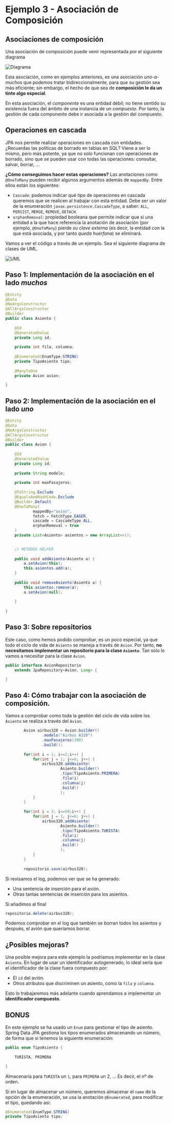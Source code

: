 # Ejemplo 3 - Asociación de Composición

## Asociaciones de composición

Una asociación de composición puede venir representada por el siguiente diagrama

![Diagrama](./uml.jpg)

Esta asociación, como en ejemplos anteriores, es una asociación _uno-a-muchos_ que podemos tratar bidireccionalmente, para que su gestión sea más eficiente; sin embargo, el hecho de que sea de **composición le da un tinte algo especial**.

En esta asociación, el _componente_ es una entidad débil; no tiene sentido su existencia fuera del ámbito de una instancia de un _compuesto_. Por tanto, la gestión de cada componente debe ir asociada a la gestión del compuesto.

## Operaciones en cascada

JPA nos permite realizar operaciones en cascada con entidades. ¿Recuerdas las políticas de borrado en tablas en SQL? Viene a ser lo mismo, pero más potente, ya que no solo funcionan con operaciones de borrado, sino que se pueden usar con todas las operaciones: consultar, salvar, borrar, ...

**¿Cómo conseguimos hacer estas operaciones?** Las anotaciones como `@OneToMany` pueden recibir algunos argumentos además de `mappedBy`. Entre ellos están los siguientes:

- `Cascade`: podemos indicar qué tipo de operaciones en cascada queremos que se realicen al trabajar con esta entidad. Debe ser un valor de la enumeración `javax.persistence.CascadeType`, a saber: `ALL`, `PERSIST`, `MERGE`, `REMOVE`, `DETACH`.
- `orphanRemoval`: propiedad booleana que permite indicar que si una entidad a la que hace referencia la anotación de asociación (por ejemplo, `@OneToMany`) pierde _su clave externa_ (es decir, la entidad con la que está asociada, y por tanto _queda huérfana_) se eliminará.  

Vamos a ver el código a través de un ejemplo. Sea el siguiente diagrama de clases de UML.

![UML](./png/Model!Main_0.png)

## Paso 1: Implementación de la asociación en el lado _muchos_


```java
@Entity
@Data
@NoArgsConstructor
@AllArgsConstructor
@Builder
public class Asiento {
	
	@Id
	@GeneratedValue
	private Long id;
	
	private int fila, columna;
	
	@Enumerated(EnumType.STRING)
	private TipoAsiento tipo;
	
	@ManyToOne
	private Avion avion;

}
```

## Paso 2: Implementación de la asociación en el lado _uno_

```java
@Entity
@Data
@NoArgsConstructor
@AllArgsConstructor
@Builder
public class Avion {
	
	@Id
	@GeneratedValue
	private Long id;
	
	private String modelo;
	
	private int maxPasajeros;
	
	@ToString.Exclude
	@EqualsAndHashCode.Exclude
	@Builder.Default
	@OneToMany(
			mappedBy="avion", 
			fetch = FetchType.EAGER,
			cascade = CascadeType.ALL,
			orphanRemoval = true
	)
	private List<Asiento> asientos = new ArrayList<>();

	
	// MÉTODOS HELPER
	
	public void addAsiento(Asiento a) {
		a.setAvion(this);
		this.asientos.add(a);
	}
	
	public void removeAsiento(Asiento a) {
		this.asientos.remove(a);
		a.setAvion(null);
		
	}
	
}

```

## Paso 3: Sobre repositorios

Este caso, como hemos podido comprobar, es un poco especial, ya que todo el ciclo de vida de `Asiento` se maneja a través de `Avion`. Por tanto, **no necesitamos implementar un repositorio para la clase `Asiento`**. Tan solo lo vamos a necesitar para la clase `Avion`.

```java
public interface AvionRepositorio 
	extends JpaRepository<Avion, Long> {

}
```

## Paso 4: Cómo trabajar con la asociación de composición.

Vamos a comprobar como toda la gestión del ciclo de vida sobre los `Asiento` se realiza a través del `Avion`.

```java
		Avion airbus320 = Avion.builder()
				.modelo("Airbus A320")
				.maxPasajeros(300)
				.build();
		
		for(int i = 1; i<=2;i++) {
			for(int j = 1; j<=6; j++) {
				airbus320.addAsiento(
						Asiento.builder()
						.tipo(TipoAsiento.PRIMERA)
						.fila(i)
						.columna(j)
						.build()						
						);
			}
		}
		
		for(int i = 3; i<=50;i++) {
			for(int j = 1; j<=6; j++) {
				airbus320.addAsiento(
						Asiento.builder()
						.tipo(TipoAsiento.TURISTA)
						.fila(i)
						.columna(j)
						.build()						
						);
			}
		}
		
		repositorio.save(airbus320);

```

Si revisamos el log, podemos ver que se ha generado:

- Una sentencia de inserción para el avión.
- Otras tantas sentencias de inserción para los asientos.


Si añadimos al final

```java
repositorio.delete(airbus320);
```

Podemos comprobar en el log que también se borran todos los asientos y después, el avión que queríamos borrar.

## ¿Posibles mejoras?

Una posible mejora para este ejemplo la podríamos implementar en la clase `Asiento`. En lugar de usar un identificador autogenerado, lo ideal sería que el identificador de la clase fuera compuesto por:

- El `id` del avión.
- Otros atributos que discriminen un asiento, como la `fila` y `columna`.

Esto lo trabajaremos más adelante cuando aprendamos a implementar un **identificador compuesto**.

## BONUS

En este ejemplo se ha usado un `Enum` para gestionar el tipo de asiento. Spring Data JPA gestiona los tipos enumerados almacenando un número, de forma que si tenemos la siguiente enumeración:

```java
public enum TipoAsiento {
	
	TURISTA, PRIMERA

}
```

Almacenaría para `TURISTA` un `1`, para `PRIMERA` un 2, ... Es decir, el nº de orden.

Si en lugar de almacenar un número, queremos almacenar el `name` de la opción de la enumeración, se usa la anotación `@Enumerated`, para modificar el tipo, quedando así:

```java
@Enumerated(EnumType.STRING)
private TipoAsiento tipo;
```
